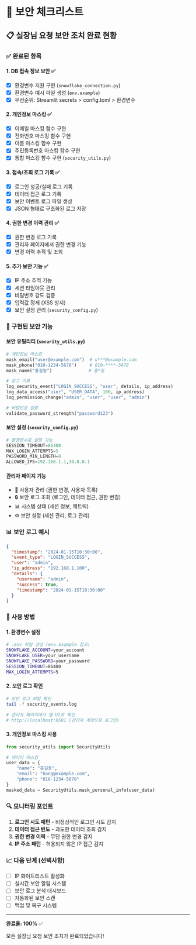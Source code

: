 # 🔐 보안 체크리스트

## 📋 실장님 요청 보안 조치 완료 현황

### ✅ 완료된 항목

#### 1. **DB 접속 정보 보안** ✅

- [x] 환경변수 지원 구현 (`snowflake_connection.py`)
- [x] 환경변수 예시 파일 생성 (`env.example`)
- [x] 우선순위: Streamlit secrets > config.toml > 환경변수

#### 2. **개인정보 마스킹** ✅

- [x] 이메일 마스킹 함수 구현
- [x] 전화번호 마스킹 함수 구현
- [x] 이름 마스킹 함수 구현
- [x] 주민등록번호 마스킹 함수 구현
- [x] 통합 마스킹 함수 구현 (`security_utils.py`)

#### 3. **접속/조회 로그 기록** ✅

- [x] 로그인 성공/실패 로그 기록
- [x] 데이터 접근 로그 기록
- [x] 보안 이벤트 로그 파일 생성
- [x] JSON 형태로 구조화된 로그 저장

#### 4. **권한 변경 이력 관리** ✅

- [x] 권한 변경 로그 기록
- [x] 관리자 페이지에서 권한 변경 기능
- [x] 변경 이력 추적 및 조회

#### 5. **추가 보안 기능** ✅

- [x] IP 주소 추적 기능
- [x] 세션 타임아웃 관리
- [x] 비밀번호 강도 검증
- [x] 입력값 정제 (XSS 방지)
- [x] 보안 설정 관리 (`security_config.py`)

### 🔧 구현된 보안 기능

#### 보안 유틸리티 (`security_utils.py`)

```python
# 개인정보 마스킹
mask_email("user@example.com")  # u***@example.com
mask_phone("010-1234-5678")     # 010-****-5678
mask_name("홍길동")              # 홍*동

# 로그 기록
log_security_event("LOGIN_SUCCESS", "user", details, ip_address)
log_data_access("user", "USER_DATA", 100, ip_address)
log_permission_change("admin", "user", "user", "admin")

# 비밀번호 검증
validate_password_strength("password123")
```

#### 보안 설정 (`security_config.py`)

```python
# 환경변수로 설정 가능
SESSION_TIMEOUT=86400
MAX_LOGIN_ATTEMPTS=5
PASSWORD_MIN_LENGTH=8
ALLOWED_IPS=192.168.1.1,10.0.0.1
```

#### 관리자 페이지 기능

- 👥 사용자 관리 (권한 변경, 사용자 목록)
- 🔒 보안 로그 조회 (로그인, 데이터 접근, 권한 변경)
- 📊 시스템 상태 (세션 정보, 메트릭)
- ⚙️ 보안 설정 (세션 관리, 로그 관리)

### 📊 보안 로그 예시

```json
{
  "timestamp": "2024-01-15T10:30:00",
  "event_type": "LOGIN_SUCCESS",
  "user": "admin",
  "ip_address": "192.168.1.100",
  "details": {
    "username": "admin",
    "success": true,
    "timestamp": "2024-01-15T10:30:00"
  }
}
```

### 🚀 사용 방법

#### 1. 환경변수 설정

```bash
# .env 파일 생성 (env.example 참고)
SNOWFLAKE_ACCOUNT=your_account
SNOWFLAKE_USER=your_username
SNOWFLAKE_PASSWORD=your_password
SESSION_TIMEOUT=86400
MAX_LOGIN_ATTEMPTS=5
```

#### 2. 보안 로그 확인

```bash
# 보안 로그 파일 확인
tail -f security_events.log

# 관리자 페이지에서 웹 UI로 확인
# http://localhost:8501 (관리자 계정으로 로그인)
```

#### 3. 개인정보 마스킹 사용

```python
from security_utils import SecurityUtils

# 데이터 마스킹
user_data = {
    "name": "홍길동",
    "email": "hong@example.com",
    "phone": "010-1234-5678"
}
masked_data = SecurityUtils.mask_personal_info(user_data)
```

### 🔍 모니터링 포인트

1. **로그인 시도 패턴** - 비정상적인 로그인 시도 감지
2. **데이터 접근 빈도** - 과도한 데이터 조회 감지
3. **권한 변경 이력** - 무단 권한 변경 감지
4. **IP 주소 패턴** - 허용되지 않은 IP 접근 감지

### 📈 다음 단계 (선택사항)

- [ ] IP 화이트리스트 활성화
- [ ] 실시간 보안 알림 시스템
- [ ] 보안 로그 분석 대시보드
- [ ] 자동화된 보안 스캔
- [ ] 백업 및 복구 시스템

---

**완료율: 100%** ✅

모든 실장님 요청 보안 조치가 완료되었습니다!
